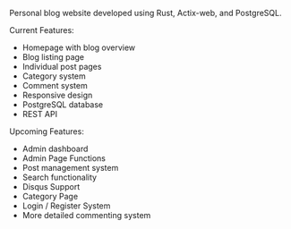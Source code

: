 Personal blog website developed using Rust, Actix-web, and PostgreSQL.

Current Features:
- Homepage with blog overview
- Blog listing page
- Individual post pages
- Category system
- Comment system
- Responsive design
- PostgreSQL database
- REST API

Upcoming Features:
- Admin dashboard
- Admin Page Functions
- Post management system
- Search functionality
- Disqus Support
- Category Page
- Login / Register System
- More detailed commenting system
  
